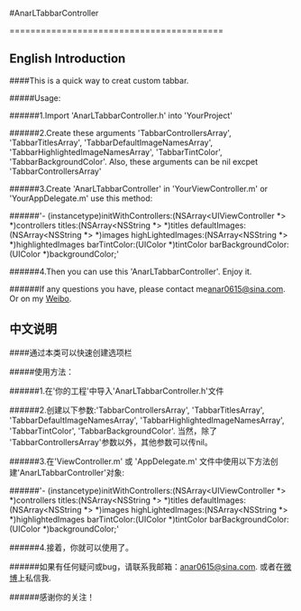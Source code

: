 #AnarLTabbarController

=========================================

## English Introduction

####This is a quick way to creat custom tabbar.

#####Usage:

######1.Import 'AnarLTabbarController.h' into 'YourProject'

######2.Create these arguments 'TabbarControllersArray', 'TabbarTitlesArray', 'TabbarDefaultImageNamesArray', 'TabbarHighlightedImageNamesArray', 'TabbarTintColor', 'TabbarBackgroundColor'. Also, these arguments can be nil excpet 'TabbarControllersArray'

######3.Create 'AnarLTabbarController' in 'YourViewController.m' or 'YourAppDelegate.m' use this method:

######'- (instancetype)initWithControllers:(NSArray<UIViewController *> *)controllers titles:(NSArray<NSString *> *)titles defaultImages:(NSArray<NSString *> *)images highLightedImages:(NSArray<NSString *> *)highlightedImages barTintColor:(UIColor *)tintColor barBackgroundColor:(UIColor *)backgroundColor;'

######4.Then you can use this 'AnarLTabbarController'. Enjoy it.

######If any questions you have, please contact me[anar0615@sina.com](mailto:anar0615@sina.com). Or on my [Weibo](http://weibo.com/409498119).


## 中文说明

####通过本类可以快速创建选项栏

#####使用方法：

######1.在'你的工程'中导入'AnarLTabbarController.h'文件

######2.创建以下参数:'TabbarControllersArray', 'TabbarTitlesArray', 'TabbarDefaultImageNamesArray', 'TabbarHighlightedImageNamesArray', 'TabbarTintColor', 'TabbarBackgroundColor'. 当然，除了 'TabbarControllersArray'参数以外，其他参数可以传nil。

######3.在'ViewController.m' 或 'AppDelegate.m' 文件中使用以下方法创建'AnarLTabbarController'对象:

######'- (instancetype)initWithControllers:(NSArray<UIViewController *> *)controllers titles:(NSArray<NSString *> *)titles defaultImages:(NSArray<NSString *> *)images highLightedImages:(NSArray<NSString *> *)highlightedImages barTintColor:(UIColor *)tintColor barBackgroundColor:(UIColor *)backgroundColor;'

######4.接着，你就可以使用了。

######如果有任何疑问或bug，请联系我邮箱：[anar0615@sina.com](mailto:anar0615@sina.com). 或者在[微博](http://weibo.com/409498119)上私信我.

######感谢你的关注！



